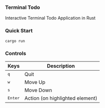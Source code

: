 ### Terminal Todo

Interactive Terminal Todo Application in Rust

### Quick Start

```console
cargo run
```

### Controls

| Keys             | Description                     |
| ---------------- | ------------------------------- |
| <kbd>q</kbd>     | Quit                            |
| <kbd>w</kbd>     | Move Up                         |
| <kbd>s</kbd>     | Move Down                       |
| <kbd>Enter</kbd> | Action (on highlighted element) |
